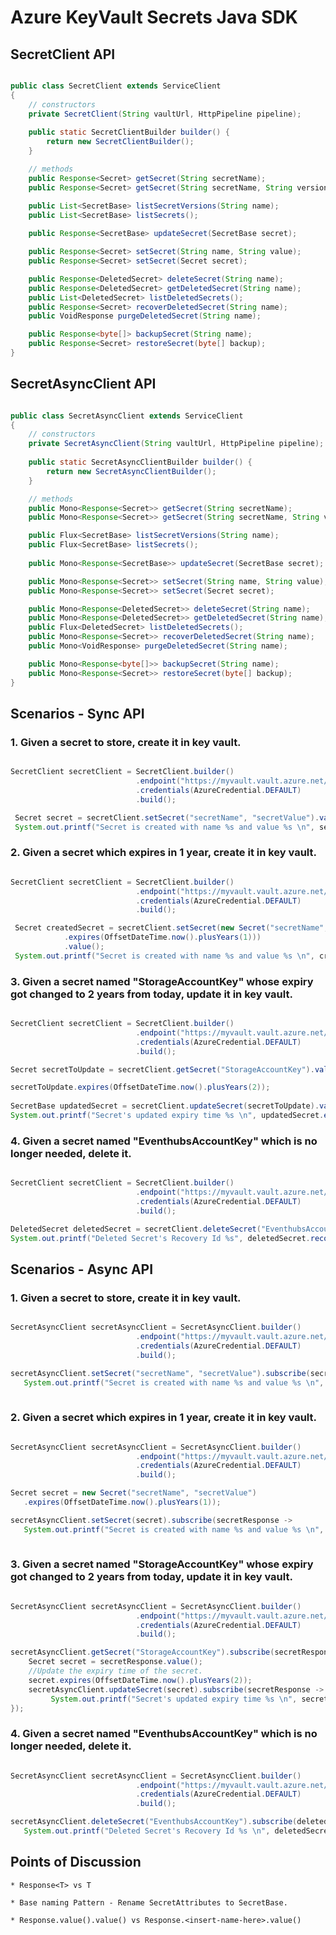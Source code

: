 # Azure KeyVault Secrets Java SDK

## SecretClient API
```java

public class SecretClient extends ServiceClient
{
    // constructors
    private SecretClient(String vaultUrl, HttpPipeline pipeline);
    
    public static SecretClientBuilder builder() {
        return new SecretClientBuilder();
    }

    // methods
    public Response<Secret> getSecret(String secretName);
    public Response<Secret> getSecret(String secretName, String version);

    public List<SecretBase> listSecretVersions(String name);
    public List<SecretBase> listSecrets();
    
    public Response<SecretBase> updateSecret(SecretBase secret);

    public Response<Secret> setSecret(String name, String value);
    public Response<Secret> setSecret(Secret secret);

    public Response<DeletedSecret> deleteSecret(String name);
    public Response<DeletedSecret> getDeletedSecret(String name);
    public List<DeletedSecret> listDeletedSecrets();
    public Response<Secret> recoverDeletedSecret(String name);
    public VoidResponse purgeDeletedSecret(String name);

    public Response<byte[]> backupSecret(String name);
    public Response<Secret> restoreSecret(byte[] backup);
}

```

## SecretAsyncClient API
```java

public class SecretAsyncClient extends ServiceClient
{
    // constructors
    private SecretAsyncClient(String vaultUrl, HttpPipeline pipeline);
    
    public static SecretAsyncClientBuilder builder() {
        return new SecretAsyncClientBuilder();
    }

    // methods
    public Mono<Response<Secret>> getSecret(String secretName);
    public Mono<Response<Secret>> getSecret(String secretName, String version);

    public Flux<SecretBase> listSecretVersions(String name);
    public Flux<SecretBase> listSecrets();
    
    public Mono<Response<SecretBase>> updateSecret(SecretBase secret);

    public Mono<Response<Secret>> setSecret(String name, String value);
    public Mono<Response<Secret>> setSecret(Secret secret);

    public Mono<Response<DeletedSecret>> deleteSecret(String name);
    public Mono<Response<DeletedSecret>> getDeletedSecret(String name);
    public Flux<DeletedSecret> listDeletedSecrets();
    public Mono<Response<Secret>> recoverDeletedSecret(String name);
    public Mono<VoidResponse> purgeDeletedSecret(String name);

    public Mono<Response<byte[]>> backupSecret(String name);
    public Mono<Response<Secret>> restoreSecret(byte[] backup);
}

```


## Scenarios - Sync API

### 1. Given a secret to store, create it in key vault.
```java

SecretClient secretClient = SecretClient.builder()
                            .endpoint("https://myvault.vault.azure.net/")
                            .credentials(AzureCredential.DEFAULT)
                            .build();

 Secret secret = secretClient.setSecret("secretName", "secretValue").value();
 System.out.printf("Secret is created with name %s and value %s \n", secret.name(), secret.value());

```

### 2. Given a secret which expires in 1 year, create it in key vault.
```java

SecretClient secretClient = SecretClient.builder()
                            .endpoint("https://myvault.vault.azure.net/")
                            .credentials(AzureCredential.DEFAULT)
                            .build();

 Secret createdSecret = secretClient.setSecret(new Secret("secretName", "secretValue")
            .expires(OffsetDateTime.now().plusYears(1)))
            .value();
 System.out.printf("Secret is created with name %s and value %s \n", createdSecret.name(), createdSecret.value());

```

### 3. Given a secret named "StorageAccountKey" whose expiry got changed to 2 years from today, update it in key vault.
```java

SecretClient secretClient = SecretClient.builder()
                            .endpoint("https://myvault.vault.azure.net/")
                            .credentials(AzureCredential.DEFAULT)
                            .build();

Secret secretToUpdate = secretClient.getSecret("StorageAccountKey").value();

secretToUpdate.expires(OffsetDateTime.now().plusYears(2));
                                
SecretBase updatedSecret = secretClient.updateSecret(secretToUpdate).value();
System.out.printf("Secret's updated expiry time %s \n", updatedSecret.expires().toString());

```

### 4. Given a secret named "EventhubsAccountKey" which is no longer needed, delete it.
```java

SecretClient secretClient = SecretClient.builder()
                            .endpoint("https://myvault.vault.azure.net/")
                            .credentials(AzureCredential.DEFAULT)
                            .build();

DeletedSecret deletedSecret = secretClient.deleteSecret("EventhubsAccountKey").value();
System.out.printf("Deleted Secret's Recovery Id %s", deletedSecret.recoveryId());

```

## Scenarios - Async API

### 1. Given a secret to store, create it in key vault.
```java

SecretAsyncClient secretAsyncClient = SecretAsyncClient.builder()
                            .endpoint("https://myvault.vault.azure.net/")
                            .credentials(AzureCredential.DEFAULT)
                            .build();

secretAsyncClient.setSecret("secretName", "secretValue").subscribe(secretResponse ->
   System.out.printf("Secret is created with name %s and value %s \n", secretResponse.value().name(), secretResponse.value().value()));
 


```

### 2. Given a secret which expires in 1 year, create it in key vault.
```java

SecretAsyncClient secretAsyncClient = SecretAsyncClient.builder()
                            .endpoint("https://myvault.vault.azure.net/")
                            .credentials(AzureCredential.DEFAULT)
                            .build();

Secret secret = new Secret("secretName", "secretValue")
   .expires(OffsetDateTime.now().plusYears(1));

secretAsyncClient.setSecret(secret).subscribe(secretResponse ->
   System.out.printf("Secret is created with name %s and value %s \n", secretResponse.value().name(), secretResponse.value().value()));
 


```

### 3. Given a secret named "StorageAccountKey" whose expiry got changed to 2 years from today, update it in key vault.
```java

SecretAsyncClient secretAsyncClient = SecretAsyncClient.builder()
                            .endpoint("https://myvault.vault.azure.net/")
                            .credentials(AzureCredential.DEFAULT)
                            .build();

secretAsyncClient.getSecret("StorageAccountKey").subscribe(secretResponse -> {
    Secret secret = secretResponse.value();
    //Update the expiry time of the secret.
    secret.expires(OffsetDateTime.now().plusYears(2));
    secretAsyncClient.updateSecret(secret).subscribe(secretResponse ->
         System.out.printf("Secret's updated expiry time %s \n", secretResponse.value().notBefore().toString()));
});


```

### 4. Given a secret named "EventhubsAccountKey" which is no longer needed, delete it.
```java

SecretAsyncClient secretAsyncClient = SecretAsyncClient.builder()
                            .endpoint("https://myvault.vault.azure.net/")
                            .credentials(AzureCredential.DEFAULT)
                            .build();

secretAsyncClient.deleteSecret("EventhubsAccountKey").subscribe(deletedSecretResponse ->
   System.out.printf("Deleted Secret's Recovery Id %s \n", deletedSecretResponse.value().recoveryId()));

```

## Points of Discussion

    * Response<T> vs T

    * Base naming Pattern - Rename SecretAttributes to SecretBase.
    
    * Response.value().value() vs Response.<insert-name-here>.value()

